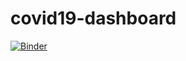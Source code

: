 # covid19-dashboard
[![Binder](https://mybinder.org/badge_logo.svg)](https://mybinder.org/v2/gh/jvickery13/covid19-dashboard/HEAD?urlpath=voila%2Frender%2Fpath%2Fto%2Fnotebook.ipynb)
